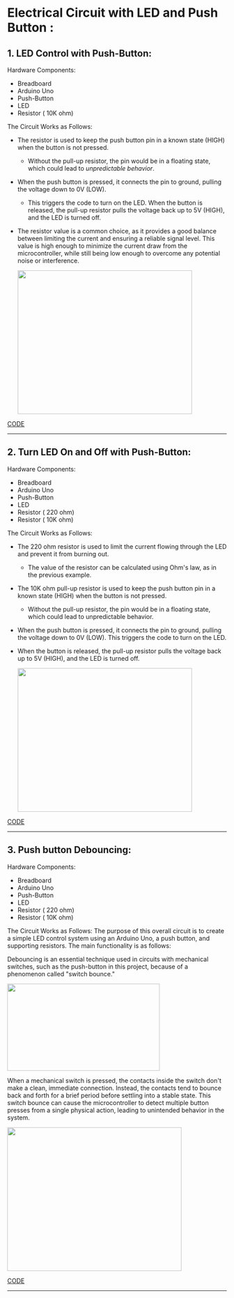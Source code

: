 # Electrical Circuit with LED and Push Button :



## 1. LED Control with Push-Button:

Hardware Components:
  - Breadboard
  - Arduino Uno 
  - Push-Button
  - LED
  - Resistor ( 10K ohm)

The Circuit Works as Follows:
  - The resistor is used to keep the push button pin in a known state (HIGH) when the button is not pressed.
      - Without the pull-up resistor, the pin would be in a floating state, which could lead to _unpredictable behavior_.
  -  When the push button is pressed, it connects the pin to ground, pulling the voltage down to 0V (LOW).
      - This triggers the code to turn on the LED. When the button is released, the pull-up resistor pulls the voltage back up to 5V (HIGH), and the LED is turned off.
  - The resistor value is a common choice, as it provides a good balance between limiting the current and ensuring a reliable signal level. This value is high enough to minimize the current draw from the microcontroller, while still being low enough to overcome any potential noise or interference.

    <img src="https://github.com/user-attachments/assets/86ad8738-f0b4-4fbf-b435-6689f224a407" width="400" height="330">

[CODE](https://github.com/alanoudmk/Electrical-Circuit-with-LED-and-Push-Button/blob/main/LED%20Control%20with%20Push%20Button.cpp)

***



## 2. Turn LED On and Off with Push-Button:

Hardware Components:
  - Breadboard
  - Arduino Uno
  - Push-Button
  - LED
  - Resistor ( 220 ohm)
  - Resistor ( 10K ohm)

The Circuit Works as Follows:
  - The 220 ohm resistor is used to limit the current flowing through the LED and prevent it from burning out.
      - The value of the resistor can be calculated using Ohm's law, as in the previous example.
  - The 10K ohm pull-up resistor is used to keep the push button pin in a known state (HIGH) when the button is not pressed.
      - Without the pull-up resistor, the pin would be in a floating state, which could lead to unpredictable behavior.
  - When the push button is pressed, it connects the pin to ground, pulling the voltage down to 0V (LOW). This triggers the code to turn on the LED.
  - When the button is released, the pull-up resistor pulls the voltage back up to 5V (HIGH), and the LED is turned off.


    <img src="https://github.com/user-attachments/assets/0bec6a72-3ce7-4ab1-9880-b99dc83d0cf2" width="400" height="330">



[CODE](https://github.com/alanoudmk/Electrical-Circuit-with-LED-and-Push-Button/blob/main/Turn%20LED%20On%20and%20Off%20with%20Push-Button.cpp)

***

## 3. Push button Debouncing:

Hardware Components:
  - Breadboard
  - Arduino Uno
  - Push-Button
  - LED
  - Resistor ( 220 ohm)
  - Resistor ( 10K ohm)

The Circuit Works as Follows:
The purpose of this overall circuit is to create a simple LED control system using an Arduino Uno, a push button, and supporting resistors. The main functionality is as follows:

Debouncing is an essential technique used in circuits with mechanical switches, such as the push-button in this project, because of a phenomenon called "switch bounce."

   <img src="https://github.com/user-attachments/assets/c3266e87-d7b1-4bce-9ead-d088bcd67b56" width="350" height="200">

When a mechanical switch is pressed, the contacts inside the switch don't make a clean, immediate connection. Instead, the contacts tend to bounce back and forth for a brief period before settling into a stable state. This switch bounce can cause the microcontroller to detect multiple button presses from a single physical action, leading to unintended behavior in the system.

  <img src="https://github.com/user-attachments/assets/2278e74a-416d-4fba-bf1a-f577eced89b0" width="400" height="330">


[CODE](https://github.com/alanoudmk/Electrical-Circuit-with-LED-and-Push-Button/blob/main/Push%20button%20Debouncing.cpp)

***
